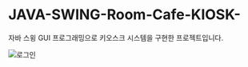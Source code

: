 # JAVA-SWING-Room-Cafe-KIOSK-
자바 스윙 GUI 프로그래밍으로 키오스크 시스템을 구현한 프로젝트입니다.

![로그인](https://user-images.githubusercontent.com/84646738/169689451-dc35551c-a406-456f-8fd3-6c09a6eaaf22.jpg)
